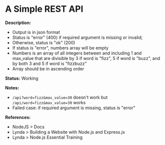 A Simple REST API
=================

**Description:**
 * Output is in json format
 * Status is "error" (400) if required argument is missing or invalid;
 * Otherwise, status is "ok" (200)
 * If status is "error", numbers array will be empty
 * Numbers is an array of all integers between and including 1 and max_value that are divisible by 3 if word is "fizz", 5 if word is "buzz", and by both 3 and 5 if word is "fizzbuzz"
 * Array should be in ascending order

**Status:** Working  

**Notes:**
 * `/api?word=fizz&max_value=30` doesn't work but `/api/word=fizz&max_value=30` works
 * Failed case: if required argument is missing, status is "error"

**References:**
 * NodeJS > Docs
 * Lynda > Building a Website with Node.js and Express.js
 * Lynda > Node.js Essential Training
